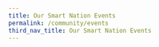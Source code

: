 ```yaml
---
title: Our Smart Nation Events
permalink: /community/events
third_nav_title: Our Smart Nation Events
---
```



